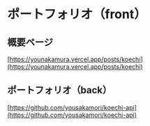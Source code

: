 # ポートフォリオ（front）

## 概要ページ

[https://younakamura.vercel.app/posts/koechi](https://younakamura.vercel.app/posts/koechi)

## ポートフォリオ（back）

[https://github.com/yousakamori/koechi-api](https://github.com/yousakamori/koechi-api)
